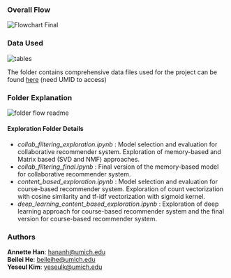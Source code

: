 ### Overall Flow
![Flowchart Final](https://user-images.githubusercontent.com/76750938/146621610-eb8f7e25-0fa5-411a-825d-549e077fb712.jpg)


### Data Used
![tables](https://user-images.githubusercontent.com/76750938/146604310-e187d537-9427-4ade-a90d-7fcc1583261c.jpg)

The folder contains comprehensive data files used for the project can be found [here](https://drive.google.com/drive/folders/1rtkShHZcbzqS4RqxT83VuSgF9zS1xSVb?usp=sharing) (need UMID to access)

### Folder Explanation

![folder flow readme](https://user-images.githubusercontent.com/76750938/146603856-11abc460-4586-4719-aa63-23d42c8ccc54.jpg)


#### Exploration Folder Details
+ *collab_filtering_exploration.ipynb* : Model selection and evaluation for collaborative recommender system. Exploration of memory-based and Matrix based (SVD and NMF) approaches. 
+ *collab_filtering_final.ipynb* : Final version of the memory-based model for collaborative recommender system. 
+ *content_based_exploration.ipynb* : Model selection and evaluation for course-based recommender system. Exploration of count vectorization with cosine similarity and tf-idf vectorization with sigmoid kernel. 
+ *deep_learning_content_based_exploration.ipynb* : Exploration of deep learning approach for course-based recommender system and the final version for course-based recommender system.

### Authors
**Annette Han**: hananh@umich.edu \
**Beilei He**: beileihe@umich.edu \
**Yeseul Kim**: yeseulk@umich.edu
